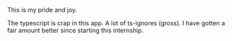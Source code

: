 This is my pride and joy.

The typescript is crap in this app. A lot of ts-ignores (gross). I have gotten a fair amount better since starting this internship. 
